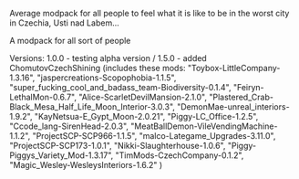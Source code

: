 Average modpack for all people to feel what it is like to be in the worst city in Czechia, Usti nad Labem...

A modpack for all sort of people

Versions:
1.0.0 - testing alpha version / 
1.5.0 - added ChomutovCzechShining 
(includes these mods: 
"Toybox-LittleCompany-1.3.16",
"jaspercreations-Scopophobia-1.1.5",
"super_fucking_cool_and_badass_team-Biodiversity-0.1.4",
"Feiryn-LethalMon-0.6.7",
"Alice-ScarletDevilMansion-2.1.0",
"Plastered_Crab-Black_Mesa_Half_Life_Moon_Interior-3.0.3",
"DemonMae-unreal_interiors-1.9.2",
"KayNetsua-E_Gypt_Moon-2.0.21",
"Piggy-LC_Office-1.2.5",
"Ccode_lang-SirenHead-2.0.3",
"MeatBallDemon-VileVendingMachine-1.1.2",
"ProjectSCP-SCP966-1.1.5",
"malco-Lategame_Upgrades-3.11.0",
"ProjectSCP-SCP173-1.0.1",
"Nikki-Slaughterhouse-1.0.6",
"Piggy-Piggys_Variety_Mod-1.3.17",
"TimMods-CzechCompany-0.1.2",
"Magic_Wesley-WesleysInteriors-1.6.2"
)
